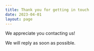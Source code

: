 ```yaml
---
title: Thank you for getting in touch
date: 2023-04-01
layout: page
---
```


We appreciate you contacting us!

We will reply as soon as possible.
